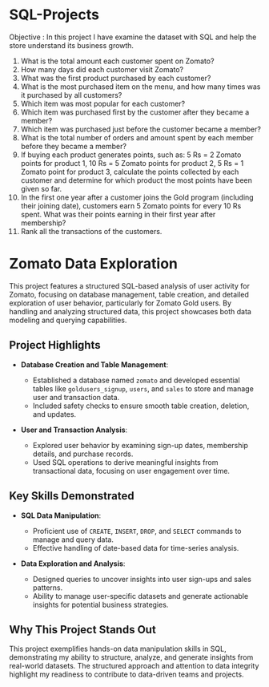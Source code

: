 # SQL-Projects
Objective :
In this project I have examine the dataset with SQL and help the store understand its business growth.
1) What is the total amount each customer spent on Zomato?
2) How many days did each customer visit Zomato?
3) What was the first product purchased by each customer?
4) What is the most purchased item on the menu, and how many times was it purchased by all customers?
5) Which item was most popular for each customer?
6) Which item was purchased first by the customer after they became a member?
7) Which item was purchased just before the customer became a member?
8) What is the total number of orders and amount spent by each member before they became a member?
9) If buying each product generates points, such as:
5 Rs = 2 Zomato points for product 1,
10 Rs = 5 Zomato points for product 2,
5 Rs = 1 Zomato point for product 3,
calculate the points collected by each customer and determine for which product the most points have been given so far.
10) In the first one year after a customer joins the Gold program (including their joining date), customers earn 5 Zomato points for every 10 Rs spent. What was their points earning in their first year after membership?
11) Rank all the transactions of the customers.


# Zomato Data Exploration

This project features a structured SQL-based analysis of user activity for Zomato, focusing on database management, table creation, and detailed exploration of user behavior, particularly for Zomato Gold users. By handling and analyzing structured data, this project showcases both data modeling and querying capabilities.

## Project Highlights

- **Database Creation and Table Management**: 
  - Established a database named `zomato` and developed essential tables like `goldusers_signup`, `users`, and `sales` to store and manage user and transaction data.
  - Included safety checks to ensure smooth table creation, deletion, and updates.

- **User and Transaction Analysis**:
  - Explored user behavior by examining sign-up dates, membership details, and purchase records.
  - Used SQL operations to derive meaningful insights from transactional data, focusing on user engagement over time.

## Key Skills Demonstrated

- **SQL Data Manipulation**:
  - Proficient use of `CREATE`, `INSERT`, `DROP`, and `SELECT` commands to manage and query data.
  - Effective handling of date-based data for time-series analysis.

- **Data Exploration and Analysis**:
  - Designed queries to uncover insights into user sign-ups and sales patterns.
  - Ability to manage user-specific datasets and generate actionable insights for potential business strategies.

## Why This Project Stands Out

This project exemplifies hands-on data manipulation skills in SQL, demonstrating my ability to structure, analyze, and generate insights from real-world datasets. The structured approach and attention to data integrity highlight my readiness to contribute to data-driven teams and projects.
